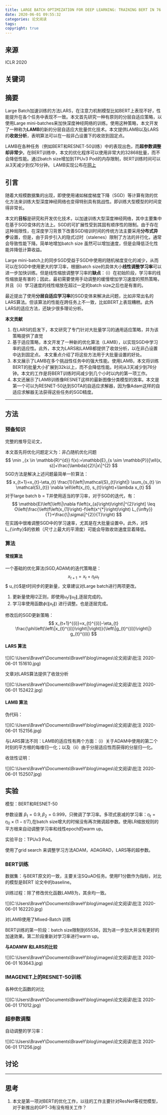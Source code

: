 ```yaml
---
title: LARGE BATCH OPTIMIZATION FOR DEEP LEARNING: TRAINING BERT IN 76 MINUTES
date: 2020-06-01 09:55:32
categories: 论文阅读
tags:
copyright: true
---
```


## 来源

ICLR 2020

## 关键词

## 摘要

Large Batch加速训练的方法LARS，在注意力机制模型比如BERT上表现不好，性能提升在各个任务中表现不一致。本文首先研究一种有原则的分层自适应策略，以使用Large mini-batches来加快深度神经网络的训练。使用这种策略，本文开发了一种称为**LAMB**的新的分层自适应大批量优化技术。本文提供LAMB以及LARS的**收敛分析**，表明算法可以在一般非凸设置下的收敛到固定点。

LAMB在各种任务（例如BERT和RESNET-50训练）中的表现出色，而**超参数调整却非常少**。在BERT训练中，本文的优化程序可以使用非常大的32868批量，而不会降低性能。通过batch size增加到TPUv3 Pod的内存限制，BERT训练时间可以从3天减少到仅76分钟。 LAMB实现公布在[网上](<https://github.com/tensorflow/addons/blob/master/tensorflow_addons/optimizers/lamb.py> )

## 引言

随着大规模数据集的出现，即使使用诸如梯度梯度下降（SGD）等计算有效的优化方法来训练大型深度神经网络也变得特别具有挑战性。即训练大型模型的时间变得非常长。

本文的**目标**是研究和开发优化技术，以加速训练大型深度神经网络，其中主要集中在基于SGD变体的方法上。SGD的可扩展性受到其固有顺序性的限制。由于存在这种局限性，在深度学习背景下改善SGD培训时间的传统方法主要采用**分布式异步**设置，但是，由于异步引入的隐式过时（stalenes）限制了方法的并行化，通常会导致性能下降。简单地增加batch size 虽然可以增加速度，但是会降低泛化性能并降低计算收益。

Large mini-batch上的同步SGD受益于SGD中使用的随机梯度变化的减少，从而可以在SGD中使用更大的学习率，根据batch size的具体大小**线性调整学习率**可以进一步加快训练。但是线性缩放调整学习率的**缺点**：（i）在初始阶段，学习率的线性缩放是有害的；因此，最初需要使用手动调整的缓慢增加学习速度的预热策略，并且（ii）学习速度的线性缩放在超过一定的batch size之后也是有害的。

最近提出了使用**分层自适应学习率**的SGD变体来解决此问题，比如非常出名的LARS算法。但该算法的性能在跨任务上不一致，比如BERT上表现糟糕。此外LARS的适应方法，还缺少很多理论分析。

**本文贡献**

1. 在LARS的启发下，本文研究了专门针对大批量学习的通用适应策略，并为该策略提供了直觉
2. 基于适应策略，本文开发了一种新的优化算法（LAMB），以实现SGD中学习率的适应性。此外，本文为LARS和LAMB都提供了收敛分析，以在非凸设置中达到固定点。
   本文重点介绍了将这些方法用于大批量设置的好处。
3. 本文展示了LAMB在多个挑战性任务中的强大性能。使用LAMB，本文将训练BERT的批量大小扩展到32k以上，而不会降低性能。时间从3天减少到76分钟。本文的工作是将BERT训练时间减少到几个小时以内的第一项工作。
4. 本文还展示了LAMB训练像RESNET这样的最新图像分类模型的效率。本文是第一个可以为RESNET-50达到SOTA的自适应求解器，因为像Adam这样的自适应求解器无法获得这些任务的SGD精度。

------

## 方法

### 预备知识

完整的推导见论文，

本文首先将优化问题定义为：非凸随机优化问题
$$
\min _{x \in \mathbb{R}^{d}} f(x):=\mathbb{E}_{s \sim \mathbb{P}}[\ell(x, s)]+\frac{\lambda}{2}\|x\|^{2}
$$
SGD方法是解决上述问题最简单一阶算法：
$$
x_{t+1}=x_{t}-\eta_{t} \frac{1}{\left|\mathcal{S}_{t}\right|} \sum_{s_{t} \in \mathcal{S}_{t}} \nabla \ell\left(x_{t}, s_{t}\right)+\lambda x_{t}
$$
对于large batch b = T并使用适当的学习率，对于SGD的迭代，有：
$$
\mathbb{E}\left[\left\|\nabla f\left(x_{a}\right)\right\|^{2}\right] \leq O\left(\frac{\left(f\left(x_{1}\right)-f\left(x^{*}\right)\right) L_{\infty}}{T}+\frac{\|\sigma\|^{2}}{T}\right)
$$
在实践中很难调整SGD中的学习速率，尤其是在大批量设置中。此外，对$ L_{\infty}$的依赖（尺寸上最大的平滑度）可能会导致收敛速度显着降低。

### 算法

#### 常规算法

一个基础的优化算法(SGD,ADAM)的迭代策略是：
$$
x_{t+1}=x_{t}+\eta_{t} u_{t}
$$
$ u_{t}$是t时间步的更新量，文章建议对Large batch进行两项更改。

1. 更新量使用l2正则，即使用$u_t/\|u_t\|$,逐层完成的。
2. 学习率使用函数$\phi\left(\left\|x_{t}\right\|\right)$ 进行调整。也是逐层完成。

修改后的SGD更新策略：
$$
x_{t+1}^{(i)}=x_{t}^{(i)}-\eta_{t} \frac{\phi\left(\left\|x_{t}^{(i)}\right\|\right)}{\left\|g_{t}^{(i)}\right\|} g_{t}^{(i)}
$$

#### LARS 算法

![](C:\Users\BraveY\Documents\BraveY\blog\images\论文阅读\批注 2020-06-01 151610.jpg)

文章对LARS算法提供了收敛分析

![](C:\Users\BraveY\Documents\BraveY\blog\images\论文阅读\批注 2020-06-01 152422.jpg)



#### LAMB 算法

伪代码：

![](C:\Users\BraveY\Documents\BraveY\blog\images\论文阅读\批注 2020-06-01 152156.jpg)

与LARS算法不同：LAMB的适应性有两个方面：（i）关于ADAM中使用的第二个时刻的平方根的每维归一化；以及（ii）由于分层适应性而获得的分层归一化。

收敛性证明：

![](C:\Users\BraveY\Documents\BraveY\blog\images\论文阅读\批注 2020-06-01 152507.jpg)

## 实验

模型：BERT和RESNET-50

参数设置 $\beta_1 = 0.9,\beta_2=0.999$，只微调了学习率。多项式衰减的学习率：$\eta_{t}=\eta_{0} \times(1-t / T)$,在batch size增大的时候没有再次微调超参数。使用LR缩放规则的平方根来自动调整学习率和线性epoch的warm up。

实验平台：TPUv3 Pod。

使用了grid search 来调整学习方法ADAM，ADAGRAD，LARS等的超参数。

### BERT训练

数据集：与BERT原文的一致，主要关注SQuAD任务。使用F1分数作为指标，对比的模型是BERT 论文中的baseline。

训练过程：除了修改优化函数LAMB为，其余均一致。

![](C:\Users\BraveY\Documents\BraveY\blog\images\论文阅读\批注 2020-06-01 162220.jpg)

对LAMB使用了Mixed-Batch 训练

BERT训练的第一阶段：batch size限制到65536，因为进一步加大并没有更好的加速效果。第二阶段重新对学习率进行warm up。

**与ADAMW 和LARS的比较**

![](C:\Users\BraveY\Documents\BraveY\blog\images\论文阅读\批注 2020-06-01 163643.jpg)

### IMAGENET上的RESNET-50训练

各种优化函数的对比

![](C:\Users\BraveY\Documents\BraveY\blog\images\论文阅读\批注 2020-06-01 171012.jpg)

### 超参数调整

自动调整的学习率：

![](C:\Users\BraveY\Documents\BraveY\blog\images\论文阅读\批注 2020-06-01 171256.jpg)

## 讨论

------

## 思考

1. 本文是第一项对BERT的优化工作，以往的工作主要针对ResNet等视觉模型，对于新推出的GPT-3有没有相关工作？



